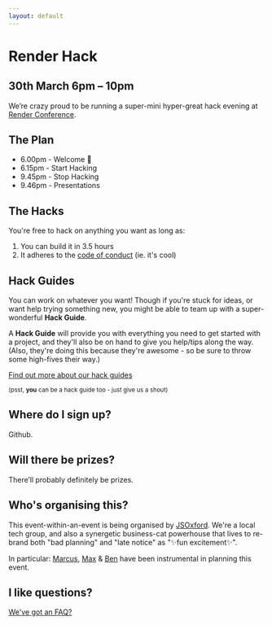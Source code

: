 ```yaml
---
layout: default
---
```


# Render Hack

## 30th March 6pm – 10pm

We’re crazy proud to be running a super-mini hyper-great hack evening at [Render Conference](http://render-conf.com/).

## The Plan

* 6.00pm - Welcome 👋
* 6.15pm - Start Hacking
* 9.45pm - Stop Hacking
* 9.46pm - Presentations

## The Hacks

You're free to hack on anything you want as long as:

1. You can build it in 3.5 hours
2. It adheres to the [code of conduct](http://2017.render-conf.com/code-of-conduct) (ie. it's cool)

## Hack Guides

You can work on whatever you want! Though if you're stuck for ideas, or want help trying something new, you might be able to team up with a super-wonderful **Hack Guide**.

A **Hack Guide** will provide you with everything you need to get started with a project, and they'll also be on hand to give you help/tips along the way.  (Also, they're doing this because they're awesome - so be sure to throw some high-fives their way.)

[Find out more about our hack guides](guides)

<small>(psst, **you** can be a hack guide too - just give us a shout)</small>

## Where do I sign up?

Github.


## Will there be prizes?

There’ll probably definitely be prizes.


## Who's organising this?

This event-within-an-event is being organised by [JSOxford](http://jsoxford.com). We're a local tech group, and also a synergetic business-cat powerhouse that lives to re-brand both "bad planning" and "late notice" as "✨fun excitement✨".

In particular: [Marcus](https://twitter.com/Marcus_Noble_), [Max](https://twitter.com/omgmog) & [Ben](https://twitter.com/benjaminbenben) have been instrumental in planning this event.


## I like questions?

[We've got an FAQ?](faq)

